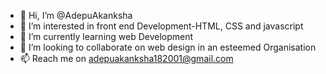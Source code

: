 - 👋 Hi, I’m @AdepuAkanksha
- 👀 I’m interested in front end Development-HTML, CSS and javascript
- 🌱 I’m currently learning web Development
- 💞️ I’m looking to collaborate on web design in an esteemed Organisation
- 📫 Reach me on adepuakanksha182001@gmail.com

<!---
AdepuAkanksha/AdepuAkanksha is a ✨ special ✨ repository because its `README.md` (this file) appears on your GitHub profile.
You can click the Preview link to take a look at your changes.
--->
